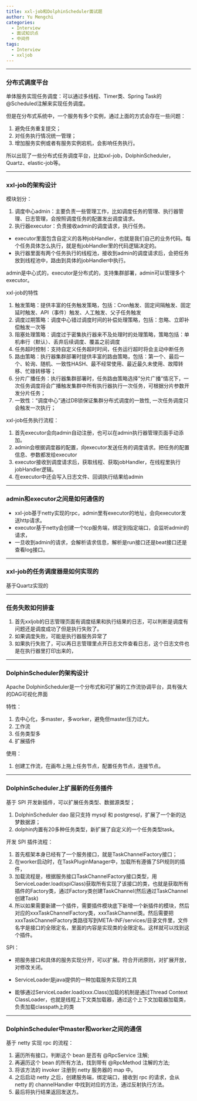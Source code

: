 ```yaml
---
title: xxl-job和DolphinScheduler面试题
author: Yu Mengchi
categories:
  - Interview
  - 面试知识点
  - 中间件
tags:
  - Interview
  - xxljob
---
```


---
### 分布式调度平台
单体服务实现任务调度：可以通过多线程、Timer类、Spring Task的@Scheduled注解来实现任务调度。

但是在分布式系统中，一个服务有多个实例，通过上面的方式会存在一些问题：
1. 避免任务重复提交；
2. 对任务执行情况统一管理；
3. 增加服务实例或者有服务实例宕机，会影响任务执行。

所以出现了一些分布式任务调度平台，比如xxl-job，DolphinScheduler，Quartz、elastic-job等。

---
### xxl-job的架构设计
模块划分：
1. 调度中心admin：主要负责一些管理工作，比如调度任务的管理、执行器管理、日志管理，会按照调度任务的配置发出调度请求。
2. 执行器executor：负责接收admin的调度请求，执行任务。
 - executor里面包含自定义的各种jobHandler，也就是我们自己的业务代码。每个任务具体怎么执行，就是有jobHandler里的代码逻辑决定的。
 - 执行器里面有两个任务执行的线程池，接收到admin的调度请求后，会把任务放到线程池中，路由到具体的jobHandler中执行。

admin是中心式的，executor是分布式的，支持集群部署，admin可以管理多个executor。

xxl-job的特性
1. 触发策略：提供丰富的任务触发策略，包括：Cron触发、固定间隔触发、固定延时触发、API（事件）触发、人工触发、父子任务触发
2. 调度过期策略：调度中心错过调度时间的补偿处理策略，包括：忽略、立即补偿触发一次等
3. 阻塞处理策略：调度过于密集执行器来不及处理时的处理策略，策略包括：单机串行（默认）、丢弃后续调度、覆盖之前调度
4. 任务超时控制：支持自定义任务超时时间，任务运行超时将会主动中断任务
5. 路由策略：执行器集群部署时提供丰富的路由策略，包括：第一个、最后一个、轮询、随机、一致性HASH、最不经常使用、最近最久未使用、故障转移、忙碌转移等；
6. 分片广播任务：执行器集群部署时，任务路由策略选择”分片广播”情况下，一次任务调度将会广播触发集群中所有执行器执行一次任务，可根据分片参数开发分片任务；
7. 一致性：“调度中心”通过DB锁保证集群分布式调度的一致性, 一次任务调度只会触发一次执行；

xxl-job任务执行流程：
1. 首先executor会向admin自动注册，也可以在admin执行器管理页面手动添加。
2. admin会根据调度器的配置，向executor发送任务的调度请求。把任务的配置信息、参数都发给executor
3. executor接收到调度请求后，获取线程、获取jobHandler，在线程里执行jobHandler逻辑。
4. 在executor中还会写入日志文件、回调执行结果给admin

---
### admin和executor之间是如何通信的
- xxl-job基于netty实现的rpc，admin里有executor的地址，会向executor发送http请求。
- executor基于netty会创建一个tcp服务端，绑定到指定端口，会监听admin的请求，
- 一旦收到admin的请求，会解析请求信息，解析是run接口还是beat接口还是查看log接口。


---
### xxl-job的任务调度器是如何实现的
基于Quartz实现的

---
### 任务失败如何排查
1. 首先xxljob的日志管理页面有调度结果和执行结果的日志，可以判断是调度有问题还是调度成功了但是执行失败了。
2. 如果调度失败，可能是执行器服务异常了
3. 如果执行失败了，可以再日志管理里点开日志文件查看日志，这个日志文件也是在执行器里打印出来的，

---
### DolphinScheduler的架构设计
Apache DolphinScheduler是一个分布式和可扩展的工作流协调平台，具有强大的DAG可视化界面

特性：
1. 去中心化，多master，多worker，避免但master压力过大。
2. 工作流
3. 任务类型多
4. 扩展插件

使用：
1. 创建工作流，在画布上拖上任务节点，配置任务节点，连接节点。

---
### DolphinScheduler上扩展新的任务插件
基于 SPI 开发新插件，可以扩展任务类型、数据源类型；
1. DolphinScheduler dao 层只支持 mysql 和 postgresql，扩展了一个新的达梦数据源；
2. dolphin内置有20多种任务类型，新扩展了自定义的一个任务类型task。

开发 SPI 插件流程：
1. 首先框架本身已经有了一个服务接口，就是TaskChannelFactory接口；
2. 在worker启动时，在TaskPluginManager中，加载所有遵循了SPI规则的插件，
3. 加载流程是，根据服务接口TaskChannelFactory接口类型，用ServiceLoader.load(spiClass)获取所有实现了该接口的类，也就是获取所有插件的Factory类，通过Factory类创建TaskChannel(然后通过TaskChannel创建Task)
4. 所以如果需要新建一个插件，需要插件模块底下新增一个新插件的模块，然后对应的xxxTaskChannelFactory类，xxxTaskChannel类。然后需要把xxxTaskChannelFactory类路径写到META-INF/services/目录文件里，文件名字是接口的全限定名，里面的内容是实现类的全限定名。这样就可以找到这个插件。

SPI：

- 把服务接口和具体的服务实现分开，可以扩展。符合开闭原则，对扩展开放，对修改关闭。

- ServiceLoader是java提供的一种加载服务实现的工具

- 能够通过ServiceLoader.load(xxx.Class)加载的机制是通过Thread Context ClassLoader，也就是线程上下文类加载器，通过这个上下文加载器加载类，负责加载classpath上的类

---
### DolphinScheduler中master和worker之间的通信
基于 netty 实现 rpc 的流程：
1. 遍历所有接口，判断这个 bean 是否有 @RpcService 注解;
2. 再遍历这个 bean 的所有方法，找到带有 @RpcMethod 注解的方法;
3. 将该方法的 invoker 注册到 netty 服务器的 map 中。
4. 之后启动 netty 之后，创建服务端，绑定端口，接收到 rpc 的请求，会从 netty 的 channelHandler 中找到对应的方法，通过反射执行方法。
5. 最后将执行结果返回发送方。

